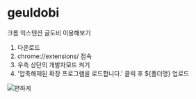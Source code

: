 # geuldobi

크롬 익스텐션 글도비 이용해보기
1. 다운로드
2. chrome://extensions/ 접속
3. 우측 상단의 개발자모드 켜기
4. '압축해제된 확장 프로그램을 로드합니다.' 클릭 후 ${폴더명} 업로드


![편하게](https://github.com/comgongdaeng/geuldobi/assets/109388787/7ace29ef-97db-446d-9b3f-93d9086e2191)
